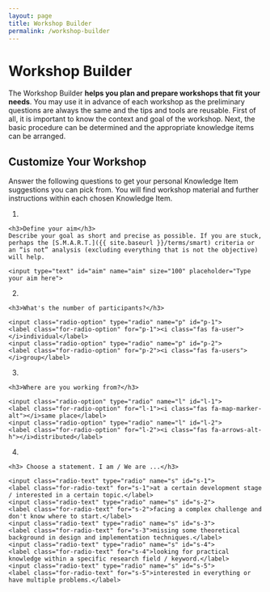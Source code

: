 ```yaml
---
layout: page
title: Workshop Builder
permalink: /workshop-builder
---
```


# Workshop Builder
The Workshop Builder **helps you plan and prepare workshops that fit your needs**. You may use it in advance of each workshop as the preliminary questions are always the same and the tips and tools are reusable. First of all, it is important to know the context and goal of the workshop. Next, the basic procedure can be determined and the appropriate knowledge items can be arranged. 

## Customize Your Workshop
Answer the following questions to get your personal Knowledge Item suggestions you can pick from. You will find workshop material and further instructions within each chosen Knowledge Item.

<div class="quizlist"></div>

1. 
    
    <h3>Define your aim</h3>
    Describe your goal as short and precise as possible. If you are stuck, perhaps the [S.M.A.R.T.]({{ site.baseurl }}/terms/smart) criteria or an “is not” analysis (excluding everything that is not the objective) will help.
    
    <input type="text" id="aim" name="aim" size="100" placeholder="Type your aim here">

2.   

    <h3>What's the number of participants?</h3>

    <input class="radio-option" type="radio" name="p" id="p-1">
    <label class="for-radio-option" for="p-1"><i class="fas fa-user"></i>individual</label>
    <input class="radio-option" type="radio" name="p" id="p-2">
    <label class="for-radio-option" for="p-2"><i class="fas fa-users"></i>group</label>

3. 
   
    <h3>Where are you working from?</h3>

    <input class="radio-option" type="radio" name="l" id="l-1">
    <label class="for-radio-option" for="l-1"><i class="fas fa-map-marker-alt"></i>same place</label>
    <input class="radio-option" type="radio" name="l" id="l-2">
    <label class="for-radio-option" for="l-2"><i class="fas fa-arrows-alt-h"></i>distributed</label>

4. 

    <h3> Choose a statement. I am / We are ...</h3>

    <input class="radio-text" type="radio" name="s" id="s-1">
    <label class="for-radio-text" for="s-1">at a certain development stage / interested in a certain topic.</label>
    <input class="radio-text" type="radio" name="s" id="s-2">
    <label class="for-radio-text" for="s-2">facing a complex challenge and don't know where to start.</label>
    <input class="radio-text" type="radio" name="s" id="s-3">
    <label class="for-radio-text" for="s-3">missing some theoretical background in design and implementation techniques.</label>
    <input class="radio-text" type="radio" name="s" id="s-4">
    <label class="for-radio-text" for="s-4">looking for practical knowledge within a specific research field / keyword.</label>
    <input class="radio-text" type="radio" name="s" id="s-5">
    <label class="for-radio-text" for="s-5">interested in everything or have multiple problems.</label>



<!--  OPTIONS
  **face-to-face collaboration** -> classic workshop approach
  **co-located / distributed work**-> MIRO and other tools

  **Thematic**. Search Best Practices within [technology](technology), [user experience](ux), [design](design) or [society](society). 
  **Problem-oriented**. Search all [Best Practices](best-practices)
  **Technology-oriented**. Search [Concepts]({{site.baseurl}}/resources/#concepts)
  **Deep-Dive**. Search by Keyword or browse [Terms]({{site.baseurl}}/resources/#terms)
  **Explorative**. Take a nap, start at the beginning of the page or let your cat browse SCI-KB -->







